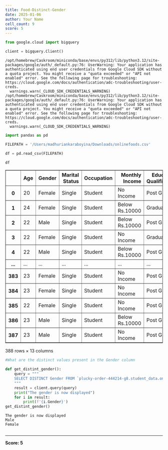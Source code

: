 ```yaml
---
title: Food-Distinct-Gender
date: 2025-01-06
author: Your Name
cell_count: 9
score: 5
---
```


```python
from google.cloud import bigquery
```


```python
client = bigquery.Client()
```

    /opt/homebrew/Caskroom/miniconda/base/envs/py312/lib/python3.12/site-packages/google/auth/_default.py:76: UserWarning: Your application has authenticated using end user credentials from Google Cloud SDK without a quota project. You might receive a "quota exceeded" or "API not enabled" error. See the following page for troubleshooting: https://cloud.google.com/docs/authentication/adc-troubleshooting/user-creds. 
      warnings.warn(_CLOUD_SDK_CREDENTIALS_WARNING)
    /opt/homebrew/Caskroom/miniconda/base/envs/py312/lib/python3.12/site-packages/google/auth/_default.py:76: UserWarning: Your application has authenticated using end user credentials from Google Cloud SDK without a quota project. You might receive a "quota exceeded" or "API not enabled" error. See the following page for troubleshooting: https://cloud.google.com/docs/authentication/adc-troubleshooting/user-creds. 
      warnings.warn(_CLOUD_SDK_CREDENTIALS_WARNING)



```python
import pandas as pd
```


```python
FILEPATH = '/Users/madhuriankaraboyina/Downloads/onlinefoods.csv'
```


```python
df = pd.read_csv(FILEPATH)
```


```python
df
```




<div>
<style scoped>
    .dataframe tbody tr th:only-of-type {
        vertical-align: middle;
    }

    .dataframe tbody tr th {
        vertical-align: top;
    }

    .dataframe thead th {
        text-align: right;
    }
</style>
<table border="1" class="dataframe">
  <thead>
    <tr style="text-align: right;">
      <th></th>
      <th>Age</th>
      <th>Gender</th>
      <th>Marital Status</th>
      <th>Occupation</th>
      <th>Monthly Income</th>
      <th>Educational Qualifications</th>
      <th>Family size</th>
      <th>latitude</th>
      <th>longitude</th>
      <th>Pin code</th>
      <th>Output</th>
      <th>Feedback</th>
      <th>Unnamed: 12</th>
    </tr>
  </thead>
  <tbody>
    <tr>
      <th>0</th>
      <td>20</td>
      <td>Female</td>
      <td>Single</td>
      <td>Student</td>
      <td>No Income</td>
      <td>Post Graduate</td>
      <td>4</td>
      <td>12.9766</td>
      <td>77.5993</td>
      <td>560001</td>
      <td>Yes</td>
      <td>Positive</td>
      <td>Yes</td>
    </tr>
    <tr>
      <th>1</th>
      <td>24</td>
      <td>Female</td>
      <td>Single</td>
      <td>Student</td>
      <td>Below Rs.10000</td>
      <td>Graduate</td>
      <td>3</td>
      <td>12.9770</td>
      <td>77.5773</td>
      <td>560009</td>
      <td>Yes</td>
      <td>Positive</td>
      <td>Yes</td>
    </tr>
    <tr>
      <th>2</th>
      <td>22</td>
      <td>Male</td>
      <td>Single</td>
      <td>Student</td>
      <td>Below Rs.10000</td>
      <td>Post Graduate</td>
      <td>3</td>
      <td>12.9551</td>
      <td>77.6593</td>
      <td>560017</td>
      <td>Yes</td>
      <td>Negative</td>
      <td>Yes</td>
    </tr>
    <tr>
      <th>3</th>
      <td>22</td>
      <td>Female</td>
      <td>Single</td>
      <td>Student</td>
      <td>No Income</td>
      <td>Graduate</td>
      <td>6</td>
      <td>12.9473</td>
      <td>77.5616</td>
      <td>560019</td>
      <td>Yes</td>
      <td>Positive</td>
      <td>Yes</td>
    </tr>
    <tr>
      <th>4</th>
      <td>22</td>
      <td>Male</td>
      <td>Single</td>
      <td>Student</td>
      <td>Below Rs.10000</td>
      <td>Post Graduate</td>
      <td>4</td>
      <td>12.9850</td>
      <td>77.5533</td>
      <td>560010</td>
      <td>Yes</td>
      <td>Positive</td>
      <td>Yes</td>
    </tr>
    <tr>
      <th>...</th>
      <td>...</td>
      <td>...</td>
      <td>...</td>
      <td>...</td>
      <td>...</td>
      <td>...</td>
      <td>...</td>
      <td>...</td>
      <td>...</td>
      <td>...</td>
      <td>...</td>
      <td>...</td>
      <td>...</td>
    </tr>
    <tr>
      <th>383</th>
      <td>23</td>
      <td>Female</td>
      <td>Single</td>
      <td>Student</td>
      <td>No Income</td>
      <td>Post Graduate</td>
      <td>2</td>
      <td>12.9766</td>
      <td>77.5993</td>
      <td>560001</td>
      <td>Yes</td>
      <td>Positive</td>
      <td>Yes</td>
    </tr>
    <tr>
      <th>384</th>
      <td>23</td>
      <td>Female</td>
      <td>Single</td>
      <td>Student</td>
      <td>No Income</td>
      <td>Post Graduate</td>
      <td>4</td>
      <td>12.9854</td>
      <td>77.7081</td>
      <td>560048</td>
      <td>Yes</td>
      <td>Positive</td>
      <td>Yes</td>
    </tr>
    <tr>
      <th>385</th>
      <td>22</td>
      <td>Female</td>
      <td>Single</td>
      <td>Student</td>
      <td>No Income</td>
      <td>Post Graduate</td>
      <td>5</td>
      <td>12.9850</td>
      <td>77.5533</td>
      <td>560010</td>
      <td>Yes</td>
      <td>Positive</td>
      <td>Yes</td>
    </tr>
    <tr>
      <th>386</th>
      <td>23</td>
      <td>Male</td>
      <td>Single</td>
      <td>Student</td>
      <td>Below Rs.10000</td>
      <td>Post Graduate</td>
      <td>2</td>
      <td>12.9770</td>
      <td>77.5773</td>
      <td>560009</td>
      <td>Yes</td>
      <td>Positive</td>
      <td>Yes</td>
    </tr>
    <tr>
      <th>387</th>
      <td>23</td>
      <td>Male</td>
      <td>Single</td>
      <td>Student</td>
      <td>No Income</td>
      <td>Post Graduate</td>
      <td>5</td>
      <td>12.8988</td>
      <td>77.5764</td>
      <td>560078</td>
      <td>Yes</td>
      <td>Positive</td>
      <td>Yes</td>
    </tr>
  </tbody>
</table>
<p>388 rows × 13 columns</p>
</div>




```python
#What are the distinct values present in the Gender column
```


```python
def get_distint_gender():
    query = """
    SELECT DISTINCT Gender FROM `plucky-order-444214-g8.student_data.online_food`
    """
    result = client.query(query)
    print("The gender is now displayed")
    for i in result:
        print(f'{i.Gender}')
get_distint_gender()
```

    The gender is now displayed
    Male
    Female



```python

```


---
**Score: 5**

